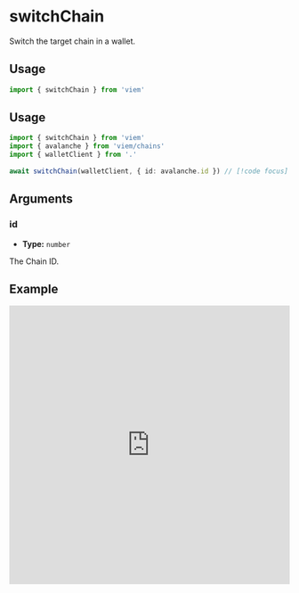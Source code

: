 # switchChain

Switch the target chain in a wallet.

## Usage

```ts
import { switchChain } from 'viem'
```

## Usage

```ts
import { switchChain } from 'viem'
import { avalanche } from 'viem/chains'
import { walletClient } from '.'
 
await switchChain(walletClient, { id: avalanche.id }) // [!code focus]
```

## Arguments

### id

- **Type:** `number`

The Chain ID.

## Example

<iframe frameborder="0" width="100%" height="500px" src="https://replit.com/@jxom/TODO"></iframe>

